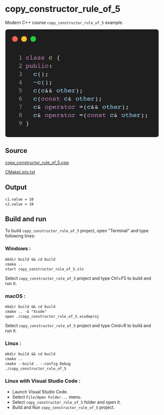 # copy_constructor_rule_of_5

Modern C++ course `copy_constructor_rule_of_5` example.

![copy_constructor_rule_of_5](../../../../docs/pictures/object_oriented_programming/copy_constructor_rule_of_5.png)

## Source

[copy_constructor_rule_of_5.cpp](copy_constructor_rule_of_5.cpp)

[CMakeLists.txt](CMakeLists.txt)

## Output

```
c1.value = 10
c2.value = 10
```

## Build and run

To build `copy_constructor_rule_of_5` project, open "Terminal" and type following lines:

### Windows :

``` shell
mkdir build && cd build
cmake .. 
start copy_constructor_rule_of_5.sln
```

Select `copy_constructor_rule_of_5` project and type Ctrl+F5 to build and run it.

### macOS :

``` shell
mkdir build && cd build
cmake .. -G "Xcode"
open ./copy_constructor_rule_of_5.xcodeproj
```

Select `copy_constructor_rule_of_5` project and type Cmd+R to build and run it.

### Linux :

``` shell
mkdir build && cd build
cmake .. 
cmake --build . --config Debug
./copy_constructor_rule_of_5
```

### Linux with Visual Studio Code :

* Launch Visual Studio Code.
* Select `File/Open Folder...` menu.
* Select `copy_constructor_rule_of_5` folder and open it.
* Build and Run `copy_constructor_rule_of_5` project.
